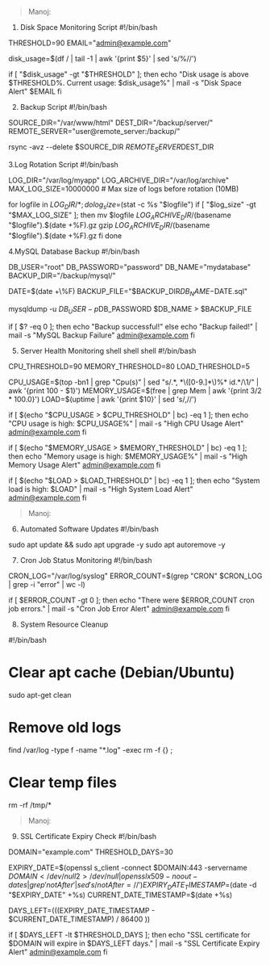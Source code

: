 > Manoj:
1. Disk Space Monitoring Script
#!/bin/bash

THRESHOLD=90
EMAIL="admin@example.com"

disk_usage=$(df / | tail -1 | awk '{print $5}' | sed 's/%//')

if [ "$disk_usage" -gt "$THRESHOLD" ]; then
  echo "Disk usage is above $THRESHOLD%. Current usage: $disk_usage%" | mail -s "Disk Space Alert" $EMAIL
fi

2. Backup Script
#!/bin/bash

SOURCE_DIR="/var/www/html"
DEST_DIR="/backup/server/"
REMOTE_SERVER="user@remote_server:/backup/"

rsync -avz --delete $SOURCE_DIR $REMOTE_SERVER$DEST_DIR

3.Log Rotation Script
#!/bin/bash

LOG_DIR="/var/log/myapp"
LOG_ARCHIVE_DIR="/var/log/archive"
MAX_LOG_SIZE=10000000  # Max size of logs before rotation (10MB)

for logfile in $LOG_DIR/*; do
  log_size=$(stat -c %s "$logfile")
  if [ "$log_size" -gt "$MAX_LOG_SIZE" ]; then
    mv $logfile $LOG_ARCHIVE_DIR/$(basename "$logfile").$(date +%F).gz
    gzip $LOG_ARCHIVE_DIR/$(basename "$logfile").$(date +%F).gz
  fi
done

4.MySQL Database Backup
#!/bin/bash

DB_USER="root"
DB_PASSWORD="password"
DB_NAME="mydatabase"
BACKUP_DIR="/backup/mysql/"

DATE=$(date +\%F)
BACKUP_FILE="$BACKUP_DIR$DB_NAME-$DATE.sql"

mysqldump -u $DB_USER -p$DB_PASSWORD $DB_NAME > $BACKUP_FILE

if [ $? -eq 0 ]; then
  echo "Backup successful!"
else
  echo "Backup failed!" | mail -s "MySQL Backup Failure" admin@example.com
fi

5. Server Health Monitoring
shell
shell
shell
#!/bin/bash

CPU_THRESHOLD=90
MEMORY_THRESHOLD=80
LOAD_THRESHOLD=5

CPU_USAGE=$(top -bn1 | grep "Cpu(s)" | sed "s/.*, *\([0-9.]*\)%* id.*/\1/" | awk '{print 100 - $1}')
MEMORY_USAGE=$(free | grep Mem | awk '{print $3/$2 * 100.0}')
LOAD=$(uptime | awk '{print $10}' | sed 's/,//')

if [ $(echo "$CPU_USAGE > $CPU_THRESHOLD" | bc) -eq 1 ]; then
  echo "CPU usage is high: $CPU_USAGE%" | mail -s "High CPU Usage Alert" admin@example.com
fi

if [ $(echo "$MEMORY_USAGE > $MEMORY_THRESHOLD" | bc) -eq 1 ]; then
  echo "Memory usage is high: $MEMORY_USAGE%" | mail -s "High Memory Usage Alert" admin@example.com
fi

if [ $(echo "$LOAD > $LOAD_THRESHOLD" | bc) -eq 1 ]; then
  echo "System load is high: $LOAD" | mail -s "High System Load Alert" admin@example.com
fi

> Manoj:
6. Automated Software Updates
#!/bin/bash

sudo apt update && sudo apt upgrade -y
sudo apt autoremove -y



7. Cron Job Status Monitoring
#!/bin/bash

CRON_LOG="/var/log/syslog"
ERROR_COUNT=$(grep "CRON" $CRON_LOG | grep -i "error" | wc -l)

if [ $ERROR_COUNT -gt 0 ]; then
  echo "There were $ERROR_COUNT cron job errors." | mail -s "Cron Job Error Alert" admin@example.com
fi



8. System Resource Cleanup

#!/bin/bash

# Clear apt cache (Debian/Ubuntu)
sudo apt-get clean

# Remove old logs
find /var/log -type f -name "*.log" -exec rm -f {} \;

# Clear temp files
rm -rf /tmp/*

> Manoj:
9. SSL Certificate Expiry Check
#!/bin/bash

DOMAIN="example.com"
THRESHOLD_DAYS=30

EXPIRY_DATE=$(openssl s_client -connect $DOMAIN:443 -servername $DOMAIN < /dev/null 2>/dev/null | openssl x509 -noout -dates | grep 'notAfter' | sed 's/notAfter=//')
EXPIRY_DATE_TIMESTAMP=$(date -d "$EXPIRY_DATE" +%s)
CURRENT_DATE_TIMESTAMP=$(date +%s)

DAYS_LEFT=$(( ($EXPIRY_DATE_TIMESTAMP - $CURRENT_DATE_TIMESTAMP) / 86400 ))

if [ $DAYS_LEFT -lt $THRESHOLD_DAYS ]; then
  echo "SSL certificate for $DOMAIN will expire in $DAYS_LEFT days." | mail -s "SSL Certificate Expiry Alert" admin@example.com
fi

